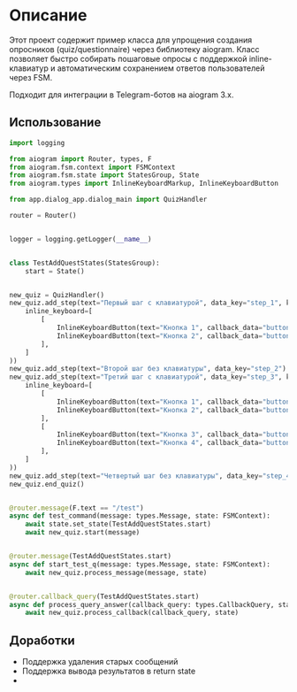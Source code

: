 # Описание

Этот проект содержит пример класса для упрощения создания опросников (quiz/questionnaire) через библиотеку aiogram. Класс позволяет быстро собирать пошаговые опросы с поддержкой inline-клавиатур и автоматическим сохранением ответов пользователей через FSM.

Подходит для интеграции в Telegram-ботов на aiogram 3.x.

## Использование
```python
import logging

from aiogram import Router, types, F
from aiogram.fsm.context import FSMContext
from aiogram.fsm.state import StatesGroup, State
from aiogram.types import InlineKeyboardMarkup, InlineKeyboardButton

from app.dialog_app.dialog_main import QuizHandler

router = Router()


logger = logging.getLogger(__name__)


class TestAddQuestStates(StatesGroup):
    start = State()


new_quiz = QuizHandler()
new_quiz.add_step(text="Первый шаг c клавиатурой", data_key="step_1", keyboard=InlineKeyboardMarkup(
    inline_keyboard=[
        [
            InlineKeyboardButton(text="Кнопка 1", callback_data="button_1"),
            InlineKeyboardButton(text="Кнопка 2", callback_data="button_2"),
        ],
    ]
))
new_quiz.add_step(text="Второй шаг без клавиатуры", data_key="step_2")
new_quiz.add_step(text="Третий шаг с клавиатурой", data_key="step_3", keyboard=InlineKeyboardMarkup(
    inline_keyboard=[
        [
            InlineKeyboardButton(text="Кнопка 1", callback_data="button_1"),
            InlineKeyboardButton(text="Кнопка 2", callback_data="button_2"),
        ],
        [
            InlineKeyboardButton(text="Кнопка 3", callback_data="button_3"),
            InlineKeyboardButton(text="Кнопка 4", callback_data="button_4"),
        ],
    ]
))
new_quiz.add_step(text="Четвертый шаг без клавиатуры", data_key="step_4")
new_quiz.end_quiz()


@router.message(F.text == "/test")
async def test_command(message: types.Message, state: FSMContext):
    await state.set_state(TestAddQuestStates.start)
    await new_quiz.start(message)


@router.message(TestAddQuestStates.start)
async def start_test_q(message: types.Message, state: FSMContext):
    await new_quiz.process_message(message, state)


@router.callback_query(TestAddQuestStates.start)
async def process_query_answer(callback_query: types.CallbackQuery, state: FSMContext):
    await new_quiz.process_callback(callback_query, state)
```

## Доработки
- Поддержка удаления старых сообщений
- Поддержка вывода результатов в return state
- 